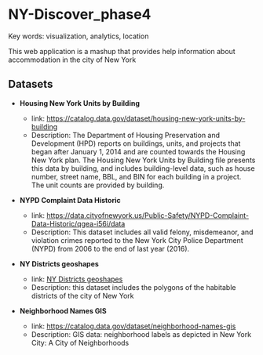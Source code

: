 # NY-Discover_phase4

Key words: visualization, analytics, location

This web application is a mashup that provides help information about accommodation in the city of New York

Datasets
--------

- **Housing New York Units by Building**
  * link: https://catalog.data.gov/dataset/housing-new-york-units-by-building
  * Description: The Department of Housing Preservation and Development (HPD) reports on buildings, units, and projects that began after January 1, 2014 and are counted towards the Housing New York plan. The Housing New York Units by Building file presents this data by building, and includes building-level data, such as house number, street name, BBL, and BIN for each building in a project. The unit counts are provided by building. 
  
- **NYPD Complaint Data Historic**
  * link: https://data.cityofnewyork.us/Public-Safety/NYPD-Complaint-Data-Historic/qgea-i56i/data
  * Description: This dataset includes all valid felony, misdemeanor, and violation crimes reported to the New York City Police                 Department (NYPD) from 2006 to the end of last year (2016).
  
- **NY Districts geoshapes**
  * link: [NY Districts geoshapes](http://services5.arcgis.com/GfwWNkhOj9bNBqoJ/arcgis/rest/services/nycd/FeatureServer/0/query?where=1=1&outFields=*&outSR=4326&f=geojson)
  * Description: this dataset includes the polygons of the habitable districts of the city of New York
  
- **Neighborhood Names GIS** 
  * link: https://catalog.data.gov/dataset/neighborhood-names-gis
  * Description: GIS data: neighborhood labels as depicted in New York City: A City of Neighborhoods 
  
  
